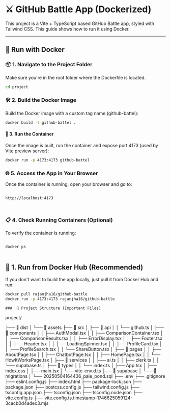 # ⚔️ GitHub Battle App (Dockerized)

This project is a Vite + TypeScript based GitHub Battle app, styled with Tailwind CSS. This guide shows how to run it using Docker.

---

## 🐳 Run with Docker

### 📦 1. Navigate to the Project Folder

Make sure you're in the root folder where the Dockerfile is located.

```bash
cd project

```
### 🛠️ 2. Build the Docker Image

Build the Docker image with a custom tag name (github-battel):

```bash
docker build -t github-battel .

```

#### 🚀 3. Run the Container

Once the image is built, run the container and expose port 4173 (used by Vite preview server):

```bash
docker run -p 4173:4173 github-battel


```

### 🌐 5. Access the App in Your Browser

Once the container is running, open your browser and go to:
```

http://localhost:4173


```

````
````
### 📋 4. Check Running Containers (Optional)

To verify the container is running:

```bash

docker ps

```




```` #### Second method

````

## 🚀 1. Run from Docker Hub (Recommended)

If you don't want to build the app locally, just pull it from Docker Hub and run:

```bash
docker pull rajanjha16/github-battle
docker run -p 4173:4173 rajanjha16/github-battle

```




``` 
###  📁 Project Structure (Important Files)

```

project/

├── 📁 dist
│   └── 📁 assets
├── 📁 src
│   ├── 📁 api
│   │   └── github.ts
│   ├── 📁 components
│   │   ├── AuthModal.tsx
│   │   ├── ComparisonContainer.tsx
│   │   ├── ComparisonResults.tsx
│   │   ├── ErrorDisplay.tsx
│   │   ├── Footer.tsx
│   │   ├── Header.tsx
│   │   ├── LoadingSpinner.tsx
│   │   ├── ProfileCard.tsx
│   │   ├── ProfileSearch.tsx
│   │   └── ShareButton.tsx
│   ├── 📁 pages
│   │   ├── AboutPage.tsx
│   │   ├── ChatbotPage.tsx
│   │   ├── HomePage.tsx
│   │   └── HowItWorksPage.tsx
│   ├── 📁 services
│   │   ├── ai.ts
│   │   ├── clerk.ts
│   │   └── supabase.ts
│   ├── 📁 types
│   │   └── index.ts
│   ├── App.tsx
│   ├── index.css
│   ├── main.tsx
│   └── vite-env.d.ts
├── 📁 supabase
│   └── 📁 migrations
│       └── 20250504164436_pale_pond.sql
├── .env
├── .gitignore
├── eslint.config.js
├── index.html
├── package-lock.json
├── package.json
├── postcss.config.js
├── tailwind.config.js
├── tsconfig.app.json
├── tsconfig.json
├── tsconfig.node.json
├── vite.config.ts
├── vite.config.ts.timestamp-1746625059124-3cacb0d4adec3.mjs

